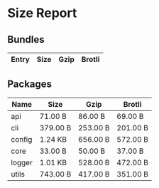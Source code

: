 # Size Report

## Bundles

| Entry | Size | Gzip | Brotli |
| ----- | ---- | ---- | ------ |

## Packages

| Name   | Size     | Gzip     | Brotli   |
| ------ | -------- | -------- | -------- |
| api    | 71.00 B  | 86.00 B  | 69.00 B  |
| cli    | 379.00 B | 253.00 B | 201.00 B |
| config | 1.24 KB  | 656.00 B | 572.00 B |
| core   | 33.00 B  | 50.00 B  | 37.00 B  |
| logger | 1.01 KB  | 528.00 B | 472.00 B |
| utils  | 743.00 B | 417.00 B | 351.00 B |
